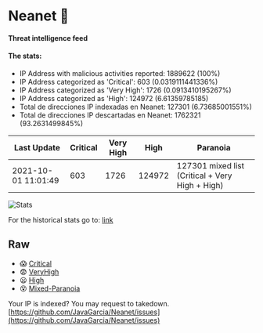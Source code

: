 # Neanet :hocho:
#### Threat intelligence feed
#### The stats:

- IP Address with malicious activities reported: 1889622 (100%)
- IP Address categorized as 'Critical':  603 (0.0319111441336%)
- IP Address categorized as 'Very High':  1726 (0.0913410195267%)
- IP Address categorized as 'High':  124972 (6.61359785185)
- Total de direcciones IP indexadas en Neanet:  127301 (6.73685001551%)
- Total de direcciones IP descartadas en Neanet:  1762321 (93.2631499845%)

| Last Update | Critical | Very High | High | Paranoia |
| --- | --- | --- | --- | --- |
| 2021-10-01 11:01:49 | 603 | 1726 | 124972 | 127301 mixed list (Critical + Very High + High)|

![Stats](https://docs.google.com/spreadsheets/d/e/2PACX-1vSnaNMIXVabIpDJjufMlzH7poXnshF3mgd8Is1g9ytUEzVsP5my4Trn8f-xkoLLQ38xpL3HtmUexLo6/pubchart?oid=501124687&format=image)

For the historical stats go to: [link](/stats.csv)
## Raw
- :scream: [Critical](https://raw.githubusercontent.com/JavaGarcia/Neanet/master/blacklists/neanet_critical.txt)
- :fearful: [VeryHigh](https://raw.githubusercontent.com/JavaGarcia/Neanet/master/blacklists/neanet_veryHigh.txtt)
- :frowning: [High](https://raw.githubusercontent.com/JavaGarcia/Neanet/master/blacklists/neanet_high.txt)
- :dizzy_face: [Mixed-Paranoia](https://raw.githubusercontent.com/JavaGarcia/Neanet/master/blacklists/neanet_all.txt)


Your IP is indexed? You may request to takedown. [https://github.com/JavaGarcia/Neanet/issues](https://github.com/JavaGarcia/Neanet/issues)

































































































































































































































































































































































































































































































































































































































































































































































































































































































































































































































































































































































































































































































































































































































































































































































































































































































































































































































































































































































































































































































































































































































































































































































































































































































































































































































































































































































































































































































































































































































































































































































































































































































































































































































































































































































































































































































































































































































































































































































































































































































































































































































































































































































































































































































































































































































































































































































































































































































































































































































































































































































































































































































































































































































































































































































































































































































































































































































































































































































































































































































































































































































































































































































































































































































































































































































































































































































































































































































































































































































































































































































































































































































































































































































































































































































































































































































































































































































































































































































































































































































































































































































































































































































































































































































































































































































































































































































































































































































































































































































































































































































































































































































































































